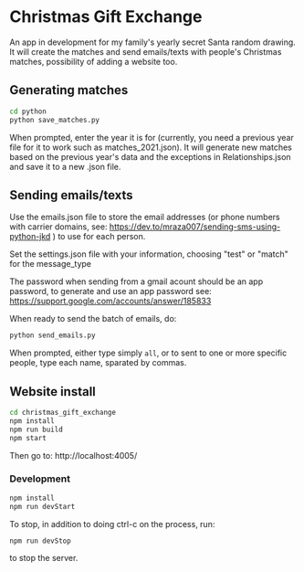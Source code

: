 # Christmas Gift Exchange

An app in development for my family's yearly secret Santa random drawing.  It will create the matches and send emails/texts with people's Christmas matches, possibility of adding a website too. 

## Generating matches

```sh
cd python
python save_matches.py
````
When prompted, enter the year it is for (currently, you need a previous year file for it to work such as matches_2021.json).  It will generate new matches based on the previous year's data and the exceptions in Relationships.json and save it to a new .json file.

## Sending emails/texts

Use the emails.json file to store the email addresses (or phone numbers with carrier domains, see: https://dev.to/mraza007/sending-sms-using-python-jkd ) to use for each person.

Set the settings.json file with your information, 
choosing "test" or "match" for the message_type

The password when sending from a gmail acount should be an app password, to generate and use an app password see:
https://support.google.com/accounts/answer/185833

When ready to send the batch of emails, do:

```sh
python send_emails.py
```

When prompted, either type simply `all`, or to sent to one or more specific people, type each name, sparated by commas.



## Website install

```sh
cd christmas_gift_exchange
npm install
npm run build
npm start
```
Then go to: http://localhost:4005/

### Development

```sh
npm install
npm run devStart
```

To stop, in addition to doing ctrl-c on the process, run:
```sh
npm run devStop
```
to stop the server.
